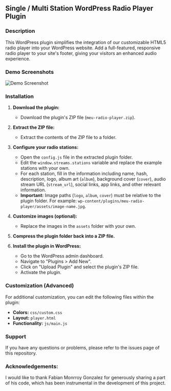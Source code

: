 ##  Single / Multi Station WordPress Radio Player Plugin 

### Description

This WordPress plugin simplifies the integration of our customizable HTML5 radio player into your WordPress website. Add a full-featured, responsive radio player to your site's footer, giving your visitors an enhanced audio experience.

### Demo Screenshots

![Demo Screenshot](https://i.imgur.com/bZYdeTp.png)

### Installation

1. **Download the plugin:**
   - Download the plugin's ZIP file (`meu-radio-player.zip`).

2. **Extract the ZIP file:**
   - Extract the contents of the ZIP file to a folder.

3. **Configure your radio stations:**
   - Open the `config.js` file in the extracted plugin folder.
   - Edit the `window.streams.stations` variable and replace the example stations with your own.
   - For each station, fill in the information including name, hash, description, logo, album art (`album`), background cover (`cover`), audio stream URL (`stream_url`), social links, app links, and other relevant information.
   - **Important:** Image paths (`logo`, `album`, `cover`) must be relative to the plugin folder. For example: `wp-content/plugins/meu-radio-player/assets/image-name.jpg`.

4. **Customize images (optional):**
   - Replace the images in the `assets` folder with your own.

5. **Compress the plugin folder back into a ZIP file.**

6. **Install the plugin in WordPress:**
   - Go to the WordPress admin dashboard.
   - Navigate to "Plugins > Add New".
   - Click on "Upload Plugin" and select the plugin's ZIP file.
   - Activate the plugin.

### Customization (Advanced)

For additional customization, you can edit the following files within the plugin:

- **Colors:** `css/custom.css`
- **Layout:** `player.html`
- **Functionality:** `js/main.js`

### Support

If you have any questions or problems, please refer to the issues page of this repository.

### Acknowledgements:

I would like to thank Fabian Monrroy Gonzalez for generously sharing a part of his code, which has been instrumental in the development of this project.

